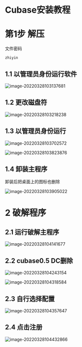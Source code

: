 # Cubase安装教程

# 第1步 解压

文件密码

```
zhiyin
```

## 1.1 以管理员身份运行软件

![image-20220328103137681](Cubase安装教程.assets/image-20220328103137681.png)



## 1.2 更改磁盘符

![image-20220328103218238](Cubase安装教程.assets/image-20220328103218238.png)

## 1.3 以管理员身份运行

![image-20220328103702572](Cubase安装教程.assets/image-20220328103702572.png)



![image-20220328103823876](Cubase安装教程.assets/image-20220328103823876.png)

## 1.4 卸装主程序

卸装后把桌面上的图标也删除

![image-20220328103905022](Cubase安装教程.assets/image-20220328103905022.png)

# 2 破解程序

## 2.1 运行破解主程序

![image-20220328104141677](Cubase安装教程.assets/image-20220328104141677.png)

## 2.2  cubase0.5 DC删除

![image-20220328104243154](Cubase安装教程.assets/image-20220328104243154.png)



![image-20220328104318584](Cubase安装教程.assets/image-20220328104318584.png)

## 2.3 自行选择配置

![image-20220328104357647](Cubase安装教程.assets/image-20220328104357647.png)

## 2.4 点击注册

![image-20220328104432866](Cubase安装教程.assets/image-20220328104432866.png)